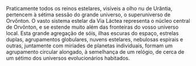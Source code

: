 ﻿Praticamente todos os reinos estelares, visíveis a olho nu de Urântia, pertencem à sétima sessão do grande universo, o superuniverso de Orvônton. O vasto sistema estelar da Via Láctea representa o núcleo central de Orvônton, e se estende muito além das fronteiras do vosso universo local. Esta grande agregação de sóis, ilhas escuras do espaço, estrelas duplas, agrupamentos globulares, nuvens estelares, nebulosas espirais e outras, juntamente com miríades de planetas individuais, formam um agrupamento circular alongado, à semelhança de um relógio, de cerca de um sétimo dos universos evolucionários habitados.